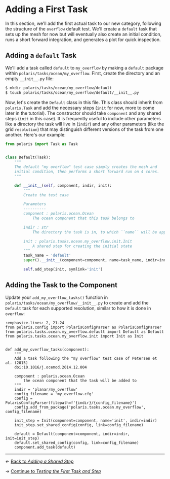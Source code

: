 # Adding a First Task

In this section, we'll add the first actual task to our new category, following
the structure of the `overflow` default test. We'll create a
`default` task that sets up the mesh for now but will eventually also create
an initial condition, runs a short forward integration, and generates a plot
for quick inspection.

## Adding a `default` Task

We'll add a task called `default` to `my_overflow` by making a
`default` package within `polaris/tasks/ocean/my_overflow`. First,
create the directory and an empty `__init__.py` file:

```bash
$ mkdir polaris/tasks/ocean/my_overflow/default
$ touch polaris/tasks/ocean/my_overflow/default/__init__.py
```

Now, let's create the `Default` class in this file. This class should inherit
from `polaris.Task` and add the necessary steps (`init` for now, more to come
later in the tutorial). The constructor should take `component` and any shared
steps (`init` in this case).  It is frequently useful to include other
parameters like a directory the task will live in (`indir`) and any other
parameters (like the grid `resolution`) that may distinguish different
versions of the task from one another.  Here's our example:

```python
from polaris import Task as Task


class Default(Task):
    """
    The default "my overflow" test case simply creates the mesh and
    initial condition, then performs a short forward run on 4 cores.
    """

    def __init__(self, component, indir, init):
        """
        Create the test case

        Parameters
        ----------
        component : polaris.ocean.Ocean
            The ocean component that this task belongs to

        indir : str
            The directory the task is in, to which ``name`` will be appended

        init : polaris.tasks.ocean.my_overflow.init.Init
            A shared step for creating the initial state
        """
        task_name = 'default'
        super().__init__(component=component, name=task_name, indir=indir)

        self.add_step(init, symlink='init')
```

## Adding the Task to the Component

Update your `add_my_overflow_tasks()` function in
`polaris/tasks/ocean/my_overflow/__init__.py` to create and add the
`Default` task for each supported resolution, similar to how it is done in
`overflow`:

```{code-block} python
:emphasize-lines: 2, 21-24
from polaris.config import PolarisConfigParser as PolarisConfigParser
from polaris.tasks.ocean.my_overflow.default import Default as Default
from polaris.tasks.ocean.my_overflow.init import Init as Init


def add_my_overflow_tasks(component):
    """
    Add a task following the "my overflow" test case of Petersen et al. (2015)
    doi:10.1016/j.ocemod.2014.12.004

    component : polaris.ocean.Ocean
        the ocean component that the task will be added to
    """
    indir = 'planar/my_overflow'
    config_filename = 'my_overflow.cfg'
    config = PolarisConfigParser(filepath=f'{indir}/{config_filename}')
    config.add_from_package('polaris.tasks.ocean.my_overflow', config_filename)

    init_step = Init(component=component, name='init', indir=indir)
    init_step.set_shared_config(config, link=config_filename)

    default = Default(component=component, indir=indir, init=init_step)
    default.set_shared_config(config, link=config_filename)
    component.add_task(default)
```

---

← [Back to *Adding a Shared Step*](adding_shared_step.md)

→ [Continue to *Testing the First Task and Step*](testing_first_task.md)
